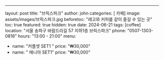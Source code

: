 ---
layout: post
title:  "브릭스파크"
author: john
categories: [ 카페]
image: assets/images/브릭스파크.jpg
beforetoc: "레고와 커피를 같이 즐길 수 있는 곳"
toc: true
featured: true
hidden: true
date: 2024-06-21
tags: [coffee]
location: "서울 송파구 바람드리길 57 지하1층 브릭스파크"
phone: "0507-1303-0816"
hours: "13:00 - 21:00"
menu:
  - name: "커플셋 SET1 "
    price: "₩30,000"
  - name: " 매니아 SET1"
    price: "₩30,000"